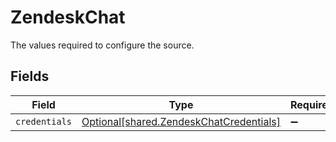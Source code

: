 # ZendeskChat

The values required to configure the source.


## Fields

| Field                                                                                    | Type                                                                                     | Required                                                                                 | Description                                                                              |
| ---------------------------------------------------------------------------------------- | ---------------------------------------------------------------------------------------- | ---------------------------------------------------------------------------------------- | ---------------------------------------------------------------------------------------- |
| `credentials`                                                                            | [Optional[shared.ZendeskChatCredentials]](../../models/shared/zendeskchatcredentials.md) | :heavy_minus_sign:                                                                       | N/A                                                                                      |